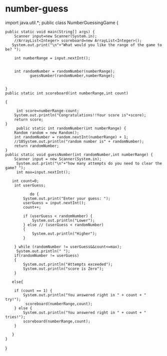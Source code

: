 # number-guess
import java.util.*;
public class NumberGuessingGame
{
     
       
	public static void main(String[] args) {
	    Scanner input=new Scanner(System.in);
	    //ArrayList<Integer> scoreboard=new ArrayList<Integer>();
	   System.out.print("\n"+"What would you like the range of the game to be? ");
	  
        int numberRange = input.nextInt();
         
         
        int randomNumber = randomNumber(numberRange);
               guessNumber(randomNumber,numberRange);    
                    
	    
	}
	public static int scoreboard(int numberRange,int count)
	
	{
	    
	     int score=numberRange-count;
	    System.out.println("Congratulations!!Your score is"+score);
	    return score;
	}
         public static int randomNumber(int numberRange) {
        Random random = new Random();
        int randomNumber = random.nextInt(numberRange) + 1;
        //10System.out.println("random number is" + randomNumber);
        return randomNumber;
    }
    public static void guessNumber(int randomNumber,int numberRange) {
        Scanner input = new Scanner(System.in);
         System.out.print("\n"+"how many attempts do you need to clear the game? ");
         int max=input.nextInt();
        
       int count=0;
        int userGuess;
        
               do {
            System.out.print("Enter your guess: ");
            userGuess = input.nextInt();
            count++;

            if (userGuess < randomNumber) {
                System.out.println("Lower");
            } else // (userGuess < randomNumber)
            {
                System.out.println("Higher");
            }

        } while (randomNumber != userGuess&&count<=max);
         System.out.println(" ");
        if(randomNumber != userGuess)
        {
            System.out.println("Attempts exceeded");
            System.out.println("score is Zero");
        }

       else{

        if (count == 1) {
            System.out.println("You answered right in " + count + " try!");
             scoreboard(numberRange,count);
        } else {
            System.out.println("You answered right in " + count + " tries!");
            scoreboard(numberRange,count);
        }
        
       }
    }
}
